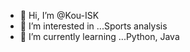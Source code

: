 - 👋 Hi, I’m @Kou-ISK
- 👀 I’m interested in ...Sports analysis
- 🌱 I’m currently learning ...Python, Java

<!---
k-isk/k-isk is a ✨ special ✨ repository because its `README.md` (this file) appears on your GitHub profile.
You can click the Preview link to take a look at your changes.
--->
